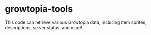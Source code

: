 # growtopia-tools
This code can retrieve various Growtopia data, including item sprites, descriptions, server status, and more!
